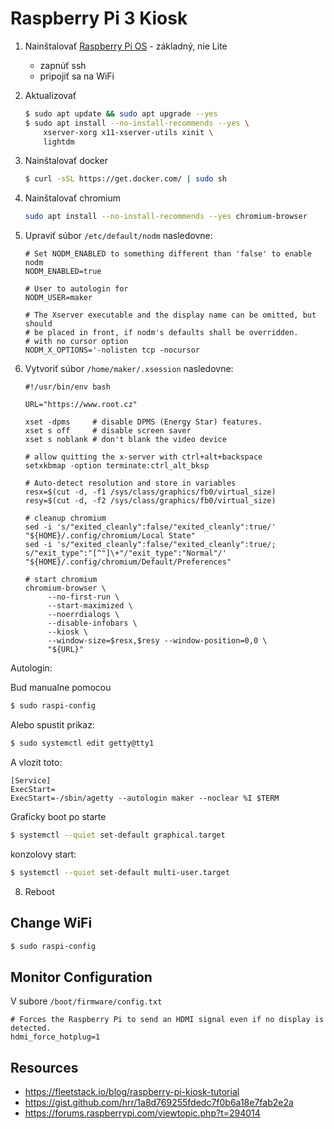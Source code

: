 # Raspberry Pi 3 Kiosk

1. Nainštalovať [Raspberry Pi OS](https://www.raspberrypi.com/software/operating-systems/) - základný, nie Lite

    * zapnúť ssh
    * pripojiť sa na WiFi

2. Aktualizovať

    ```bash
    $ sudo apt update && sudo apt upgrade --yes
    $ sudo apt install --no-install-recommends --yes \
        xserver-xorg x11-xserver-utils xinit \
        lightdm
    ```

3. Nainštalovať docker

    ```bash
    $ curl -sSL https://get.docker.com/ | sudo sh
    ```

4. Nainštalovať chromium

    ```bash
    sudo apt install --no-install-recommends --yes chromium-browser
    ```

6. Upraviť súbor `/etc/default/nodm` nasledovne:

   ```
   # Set NODM_ENABLED to something different than 'false' to enable nodm
   NODM_ENABLED=true

   # User to autologin for
   NODM_USER=maker

   # The Xserver executable and the display name can be omitted, but should
   # be placed in front, if nodm's defaults shall be overridden.
   # with no cursor option
   NODM_X_OPTIONS='-nolisten tcp -nocursor
   ```

7. Vytvoriť súbor `/home/maker/.xsession` nasledovne:

   ```
   #!/usr/bin/env bash

   URL="https://www.root.cz"

   xset -dpms     # disable DPMS (Energy Star) features.
   xset s off     # disable screen saver
   xset s noblank # don't blank the video device

   # allow quitting the x-server with ctrl+alt+backspace
   setxkbmap -option terminate:ctrl_alt_bksp

   # Auto-detect resolution and store in variables
   resx=$(cut -d, -f1 /sys/class/graphics/fb0/virtual_size)
   resy=$(cut -d, -f2 /sys/class/graphics/fb0/virtual_size)

   # cleanup chromium
   sed -i 's/"exited_cleanly":false/"exited_cleanly":true/' "${HOME}/.config/chromium/Local State"
   sed -i 's/"exited_cleanly":false/"exited_cleanly":true/; s/"exit_type":"[^"]\+"/"exit_type":"Normal"/' "${HOME}/.config/chromium/Default/Preferences"

   # start chromium
   chromium-browser \
        --no-first-run \
        --start-maximized \
        --noerrdialogs \
        --disable-infobars \
        --kiosk \
        --window-size=$resx,$resy --window-position=0,0 \
        "${URL}"
   ```


Autologin:

Bud manualne pomocou 

```bash
$ sudo raspi-config
```

Alebo spustit prikaz:

```bash
$ sudo systemctl edit getty@tty1
```

A vlozit toto:

```
[Service]
ExecStart=
ExecStart=-/sbin/agetty --autologin maker --noclear %I $TERM
```




Graficky boot po starte

```bash
$ systemctl --quiet set-default graphical.target
```


konzolovy start:

```bash
$ systemctl --quiet set-default multi-user.target
```

8. Reboot

## Change WiFi

```bash
$ sudo raspi-config
```

## Monitor Configuration

V subore `/boot/firmware/config.txt`

```
# Forces the Raspberry Pi to send an HDMI signal even if no display is detected.
hdmi_force_hotplug=1
```

## Resources

* https://fleetstack.io/blog/raspberry-pi-kiosk-tutorial
* https://gist.github.com/hrr/1a8d769255fdedc7f0b6a18e7fab2e2a
* https://forums.raspberrypi.com/viewtopic.php?t=294014

